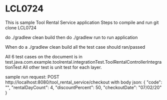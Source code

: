 # LCL0724
This is sample Tool Rental Service application
Steps to compile and run
git clone LCL0724

do ./gradlew clean build
then do ./gradlew run to run application

When do a ./gradlew clean build all the test case should ran/passed

All 6 test cases on the document is 
in test.java.com.example.toolrental.integrationTest.ToolRentalControllerIntegrationTest
All other test is unit test for each layer.

sample run request:
POST http://localhost:8080/tool_rental_service/checkout
with body json:
{
"code": "",
"rentalDayCount": 4,
"discountPercent": 50,
"checkoutDate": "07/02/20"
}


